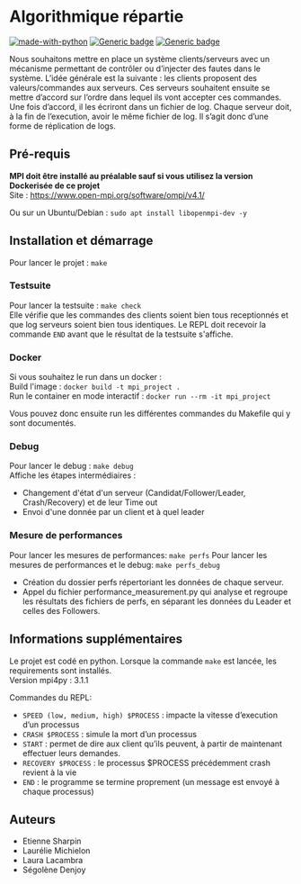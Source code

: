 # Algorithmique répartie
[![made-with-python](https://img.shields.io/badge/Made%20with-Python-1f425f.svg)](https://www.python.org/)
[![Generic badge](https://img.shields.io/badge/open_mpi-v4.1.0-blue.svg)](https://www.open-mpi.org/software/ompi/v4.1/)
[![Generic badge](https://img.shields.io/badge/mpi4py-v3.1.1-orange.svg)](https://mpi4py.readthedocs.io/en/stable/)

Nous souhaitons mettre en place un système clients/serveurs avec un mécanisme permettant de contrôler ou d’injecter des fautes dans le système. L’idée générale est la suivante : les clients proposent des valeurs/commandes aux serveurs. Ces serveurs souhaitent ensuite se mettre d’accord sur l’ordre dans lequel ils vont accepter ces commandes. Une fois d’accord, il les écriront dans un fichier de log. Chaque serveur doit, à la fin de l’execution, avoir le même fichier de log. Il s’agit donc d’une forme de réplication de logs.

## Pré-requis
**MPI doit être installé au préalable sauf si vous utilisez la version Dockerisée de ce projet**  
Site : https://www.open-mpi.org/software/ompi/v4.1/

Ou sur un Ubuntu/Debian : `sudo apt install libopenmpi-dev -y`

## Installation et démarrage
Pour lancer le projet : `make`  

### Testsuite
Pour lancer la testsuite : `make check`  
Elle vérifie que les commandes des clients soient bien tous receptionnés et que log serveurs soient bien tous identiques. Le REPL doit recevoir la commande `END` avant que le résultat de la testsuite s'affiche.  

### Docker
Si vous souhaitez le run dans un docker :  
Build l'image : `docker build -t mpi_project .`  
Run le container en mode interactif : `docker run --rm -it mpi_project`

Vous pouvez donc ensuite run les différentes commandes du Makefile qui y sont documentés.

### Debug
Pour lancer le debug : `make debug`  
Affiche les étapes intermédiaires :
* Changement d'état d'un serveur (Candidat/Follower/Leader, Crash/Recovery) et de leur Time out
* Envoi d'une donnée par un client et à quel leader

### Mesure de performances
Pour lancer les mesures de performances:  `make perfs`
Pour lancer les mesures de performances et le debug:  `make perfs_debug`
* Création du dossier perfs répertoriant les données de chaque serveur. 
* Appel du fichier performance\_measurement.py qui analyse et regroupe les résultats des fichiers de perfs, en séparant les données du Leader et celles des Followers.


## Informations supplémentaires
Le projet est codé en python. Lorsque la commande `make` est lancée, les requirements sont installés.  
Version mpi4py : 3.1.1
  
Commandes du REPL:  
* `SPEED (low, medium, high) $PROCESS` : impacte la vitesse d’execution d’un processus
* `CRASH $PROCESS` : simule la mort d’un processus
* `START` : permet de dire aux client qu’ils peuvent, à partir de maintenant effectuer leurs demandes.
* `RECOVERY $PROCESS` : le processus $PROCESS précédemment crash revient à la vie 
* `END` : le programme se termine proprement (un message est envoyé à chaque processus)

## Auteurs
* Etienne Sharpin
* Laurélie Michielon
* Laura Lacambra
* Ségolène Denjoy
